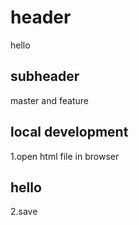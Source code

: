 
# header

hello

## subheader

master and feature


## local development

1.open html file in browser


## hello 

2.save 